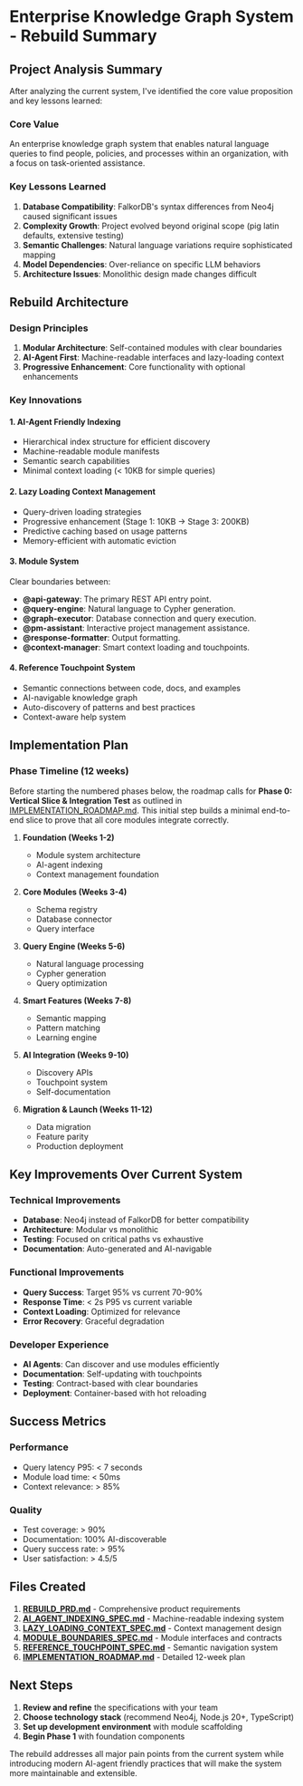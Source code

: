 # Enterprise Knowledge Graph System - Rebuild Summary

## Project Analysis Summary

After analyzing the current system, I've identified the core value proposition and key lessons learned:

### Core Value
An enterprise knowledge graph system that enables natural language queries to find people, policies, and processes within an organization, with a focus on task-oriented assistance.

### Key Lessons Learned
1. **Database Compatibility**: FalkorDB's syntax differences from Neo4j caused significant issues
2. **Complexity Growth**: Project evolved beyond original scope (pig latin defaults, extensive testing)
3. **Semantic Challenges**: Natural language variations require sophisticated mapping
4. **Model Dependencies**: Over-reliance on specific LLM behaviors
5. **Architecture Issues**: Monolithic design made changes difficult

## Rebuild Architecture

### Design Principles
1. **Modular Architecture**: Self-contained modules with clear boundaries
2. **AI-Agent First**: Machine-readable interfaces and lazy-loading context
3. **Progressive Enhancement**: Core functionality with optional enhancements

### Key Innovations

#### 1. AI-Agent Friendly Indexing
- Hierarchical index structure for efficient discovery
- Machine-readable module manifests
- Semantic search capabilities
- Minimal context loading (< 10KB for simple queries)

#### 2. Lazy Loading Context Management
- Query-driven loading strategies
- Progressive enhancement (Stage 1: 10KB → Stage 3: 200KB)
- Predictive caching based on usage patterns
- Memory-efficient with automatic eviction

#### 3. Module System
Clear boundaries between:
- **@api-gateway**: The primary REST API entry point.
- **@query-engine**: Natural language to Cypher generation.
- **@graph-executor**: Database connection and query execution.
- **@pm-assistant**: Interactive project management assistance.
- **@response-formatter**: Output formatting.
- **@context-manager**: Smart context loading and touchpoints.

#### 4. Reference Touchpoint System
- Semantic connections between code, docs, and examples
- AI-navigable knowledge graph
- Auto-discovery of patterns and best practices
- Context-aware help system

## Implementation Plan

### Phase Timeline (12 weeks)

Before starting the numbered phases below, the roadmap calls for **Phase 0: Vertical Slice & Integration Test** as outlined in [IMPLEMENTATION_ROADMAP.md](./IMPLEMENTATION_ROADMAP.md). This initial step builds a minimal end-to-end slice to prove that all core modules integrate correctly.

1. **Foundation (Weeks 1-2)**
   - Module system architecture
   - AI-agent indexing
   - Context management foundation

2. **Core Modules (Weeks 3-4)**
   - Schema registry
   - Database connector
   - Query interface

3. **Query Engine (Weeks 5-6)**
   - Natural language processing
   - Cypher generation
   - Query optimization

4. **Smart Features (Weeks 7-8)**
   - Semantic mapping
   - Pattern matching
   - Learning engine

5. **AI Integration (Weeks 9-10)**
   - Discovery APIs
   - Touchpoint system
   - Self-documentation

6. **Migration & Launch (Weeks 11-12)**
   - Data migration
   - Feature parity
   - Production deployment

## Key Improvements Over Current System

### Technical Improvements
- **Database**: Neo4j instead of FalkorDB for better compatibility
- **Architecture**: Modular vs monolithic
- **Testing**: Focused on critical paths vs exhaustive
- **Documentation**: Auto-generated and AI-navigable

### Functional Improvements
- **Query Success**: Target 95% vs current 70-90%
- **Response Time**: < 2s P95 vs current variable
- **Context Loading**: Optimized for relevance
- **Error Recovery**: Graceful degradation

### Developer Experience
- **AI Agents**: Can discover and use modules efficiently
- **Documentation**: Self-updating with touchpoints
- **Testing**: Contract-based with clear boundaries
- **Deployment**: Container-based with hot reloading

## Success Metrics

### Performance
- Query latency P95: < 7 seconds
- Module load time: < 50ms
- Context relevance: > 85%


### Quality
- Test coverage: > 90%
- Documentation: 100% AI-discoverable
- Query success rate: > 95%
- User satisfaction: > 4.5/5

## Files Created

1. **[REBUILD_PRD.md](./REBUILD_PRD.md)** - Comprehensive product requirements
2. **[AI_AGENT_INDEXING_SPEC.md](./AI_AGENT_INDEXING_SPEC.md)** - Machine-readable indexing system
3. **[LAZY_LOADING_CONTEXT_SPEC.md](./LAZY_LOADING_CONTEXT_SPEC.md)** - Context management design
4. **[MODULE_BOUNDARIES_SPEC.md](./MODULE_BOUNDARIES_SPEC.md)** - Module interfaces and contracts
5. **[REFERENCE_TOUCHPOINT_SPEC.md](./REFERENCE_TOUCHPOINT_SPEC.md)** - Semantic navigation system
6. **[IMPLEMENTATION_ROADMAP.md](./IMPLEMENTATION_ROADMAP.md)** - Detailed 12-week plan

## Next Steps

1. **Review and refine** the specifications with your team
2. **Choose technology stack** (recommend Neo4j, Node.js 20+, TypeScript)
3. **Set up development environment** with module scaffolding
4. **Begin Phase 1** with foundation components

The rebuild addresses all major pain points from the current system while introducing modern AI-agent friendly practices that will make the system more maintainable and extensible.